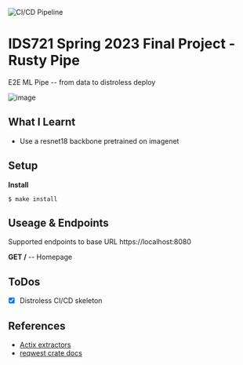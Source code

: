![CI/CD Pipeline](https://github.com/athletedecoded/hf-micro/actions/workflows/az_deploy.yml/badge.svg)

# IDS721 Spring 2023 Final Project - Rusty Pipe

E2E ML Pipe -- from data to distroless deploy

![image](./assets/hf-micro.png)

## What I Learnt

* Use a resnet18 backbone pretrained on imagenet

## Setup

**Install**
```
$ make install
```


## Useage & Endpoints

Supported endpoints to base URL https://localhost:8080

**GET /** -- Homepage


## ToDos

- [x] Distroless CI/CD skeleton



## References

* [Actix extractors](https://actix.rs/docs/extractors/)
* [reqwest crate docs](https://crates.io/crates/reqwest)
